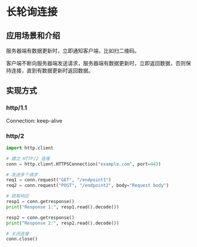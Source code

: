 # 长轮询连接

## 应用场景和介绍

服务器端有数据更新时，立即通知客户端，比如扫二维码。

客户端不断向服务器端发送请求，服务器端有数据更新时，立即返回数据，否则保持连接，直到有数据更新时返回数据。

## 实现方式

### http/1.1

Connection: keep-alive

### http/2

```python
import http.client

# 建立 HTTP/2 连接
conn = http.client.HTTPSConnection("example.com", port=443)

# 发送多个请求
req1 = conn.request("GET", "/endpoint1")
req2 = conn.request("POST", "/endpoint2", body="Request body")

# 获取响应
resp1 = conn.getresponse()
print("Response 1:", resp1.read().decode())

resp2 = conn.getresponse()
print("Response 2:", resp2.read().decode())

# 关闭连接
conn.close()
```